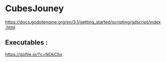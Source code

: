 # CubesJouney
https://docs.godotengine.org/en/3.1/getting_started/scripting/gdscript/index.html

## Executables :
https://gofile.io/?c=NOkCbx
